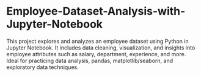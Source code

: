 # Employee-Dataset-Analysis-with-Jupyter-Notebook
This project explores and analyzes an employee dataset using Python in Jupyter Notebook. It includes data cleaning, visualization, and insights into employee attributes such as salary, department, experience, and more. Ideal for practicing data analysis, pandas, matplotlib/seaborn, and exploratory data techniques.
